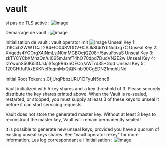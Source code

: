 # vault

si pas de TLS activé : 
![image](https://github.com/borelsaffo/vault/assets/27947973/ce941397-62d7-4750-93bc-46fee35026a2)

Démarrage de vault : 
![image](https://github.com/borelsaffo/vault/assets/27947973/5a4f365d-7e21-42ae-a454-087c3ffe8d24)

Initialisation de vault :  vault operator init
![image](https://github.com/borelsaffo/vault/assets/27947973/77193390-650c-4021-ab0f-a0835d5101a6)
Unseal Key 1: J19Cxb2WWTCJL284+IO04SVDDV+CSJk8t4dYbNddxg7C
Unseal Key 2: XVqeds4YGOrgX4jNmLsjN0mMGBOcjQZ08+/5avuFovaS
Unseal Key 3: zkTYCYCbXMhzQn/uI065mJshfT4hO70dpd7DudVN2E2w
Unseal Key 4: IzYwunS50Ki5IOJiJ/iSfsg9R6xnOECo/aWTrd35+Gqd
Unseal Key 5: 120GHtfuPAxEXKNeRqqmMxQjQNinb90CgEDN21mqhUNd

Initial Root Token: s.CfjUrqPbbzURU1OFyuN5dnc8

Vault initialized with 5 key shares and a key threshold of 3. Please securely
distribute the key shares printed above. When the Vault is re-sealed,
restarted, or stopped, you must supply at least 3 of these keys to unseal it
before it can start servicing requests.

Vault does not store the generated master key. Without at least 3 keys to
reconstruct the master key, Vault will remain permanently sealed!

It is possible to generate new unseal keys, provided you have a quorum of
existing unseal keys shares. See "vault operator rekey" for more information.
Les log correspondant a l'initialisation : 
![image](https://github.com/borelsaffo/vault/assets/27947973/3e973eb5-ae6d-4d58-9362-0056026c93b4)


